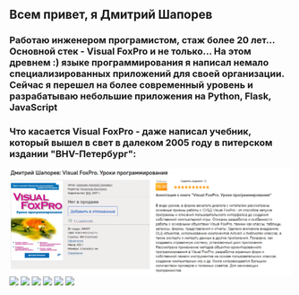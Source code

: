 
## Всем привет, я Дмитрий Шапорев

### Работаю инженером програмистом, стаж более 20 лет... Основной стек - Visual FoxPro и не только... На этом древнем :) языке программирования я написал немало специализированных приложений для своей организации. Сейчас я перешел на более современный уровень и разрабатываю небольшие приложения на Python, Flask, JavaScript
### Что касается Visual FoxPro -  даже написал учебник, который вышел в свет в далеком 2005 году в питерском издании "BHV-Петербург":
<img align="left" src="Книга.PNG">
<div id="badges">
<img src="https://img.shields.io/badge/Python-blue">
<img src="https://img.shields.io/badge/Visual FoxPro-yellow">
  <img src="https://img.shields.io/badge/Flask-black">
  <img src="https://img.shields.io/badge/JavaScript-orahge">
  <img src="https://img.shields.io/badge/Jqwery-pink">
  <img src="https://img.shields.io/badge/Sqlite-blue">
  
</div>

